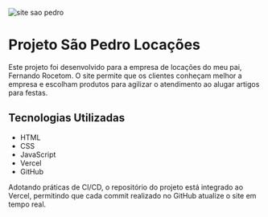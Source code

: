 ![site sao pedro](https://github.com/user-attachments/assets/2a6ee0c3-e00c-4e8a-b78f-3ef2c9cd750f)
# Projeto São Pedro Locações

Este projeto foi desenvolvido para a empresa de locações do meu pai, Fernando Rocetom. O site permite que os clientes conheçam melhor a empresa e escolham produtos para agilizar o atendimento ao alugar artigos para festas.

## Tecnologias Utilizadas

- HTML
- CSS
- JavaScript
- Vercel
- GitHub

Adotando práticas de CI/CD, o repositório do projeto está integrado ao Vercel, permitindo que cada commit realizado no GitHub atualize o site em tempo real.



